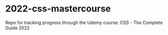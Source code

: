 # 2022-css-mastercourse
Repo for tracking progress through the Udemy course: CSS - The Complete Guide 2022
